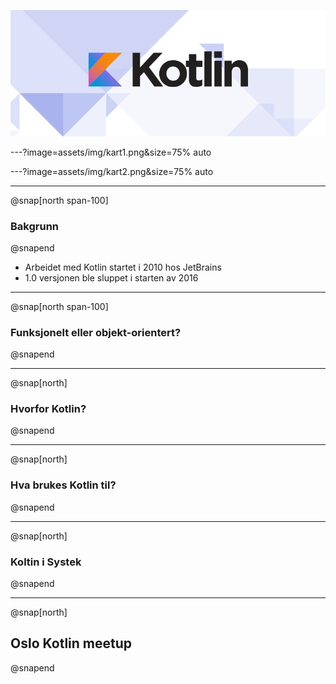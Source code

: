 ![](assets/img/kotlin-logo.png)

---?image=assets/img/kart1.png&size=75% auto

---?image=assets/img/kart2.png&size=75% auto

---
@snap[north span-100]
### Bakgrunn
@snapend

* Arbeidet med Kotlin startet i 2010 hos JetBrains
* 1.0 versjonen ble sluppet i starten av 2016

---
@snap[north span-100]
### Funksjonelt eller  objekt-orientert?
@snapend

---
@snap[north]
### Hvorfor Kotlin?
@snapend

---
@snap[north]
### Hva brukes Kotlin til?
@snapend

---
@snap[north]
### Koltin i Systek
@snapend

---
@snap[north]
## Oslo Kotlin meetup
@snapend
